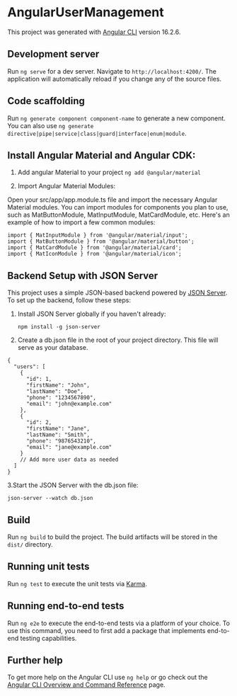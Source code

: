 # AngularUserManagement

This project was generated with [Angular CLI](https://github.com/angular/angular-cli) version 16.2.6.

## Development server

Run `ng serve` for a dev server. Navigate to `http://localhost:4200/`. The application will automatically reload if you change any of the source files.

## Code scaffolding

Run `ng generate component component-name` to generate a new component. You can also use `ng generate directive|pipe|service|class|guard|interface|enum|module`.

## Install Angular Material and Angular CDK:

1. Add angular Material to your project
   `ng add @angular/material`

2. Import Angular Material Modules:

Open your src/app/app.module.ts file and import the necessary Angular Material modules. You can import modules for components you plan to use, such as MatButtonModule, MatInputModule, MatCardModule, etc. Here's an example of how to import a few common modules:

```
import { MatInputModule } from '@angular/material/input';
import { MatButtonModule } from '@angular/material/button';
import { MatCardModule } from '@angular/material/card';
import { MatIconModule } from '@angular/material/icon';
```

## Backend Setup with JSON Server

This project uses a simple JSON-based backend powered by [JSON Server](https://github.com/typicode/json-server). To set up the backend, follow these steps:

1. Install JSON Server globally if you haven't already:

   `npm install -g json-server`

2. Create a db.json file in the root of your project directory. This file will serve as your database.

```
{
  "users": [
    {
      "id": 1,
      "firstName": "John",
      "lastName": "Doe",
      "phone": "1234567890",
      "email": "john@example.com"
    },
    {
      "id": 2,
      "firstName": "Jane",
      "lastName": "Smith",
      "phone": "9876543210",
      "email": "jane@example.com"
    }
    // Add more user data as needed
  ]
}
```

3.Start the JSON Server with the db.json file:

`json-server --watch db.json`

## Build

Run `ng build` to build the project. The build artifacts will be stored in the `dist/` directory.

## Running unit tests

Run `ng test` to execute the unit tests via [Karma](https://karma-runner.github.io).

## Running end-to-end tests

Run `ng e2e` to execute the end-to-end tests via a platform of your choice. To use this command, you need to first add a package that implements end-to-end testing capabilities.

## Further help

To get more help on the Angular CLI use `ng help` or go check out the [Angular CLI Overview and Command Reference](https://angular.io/cli) page.
